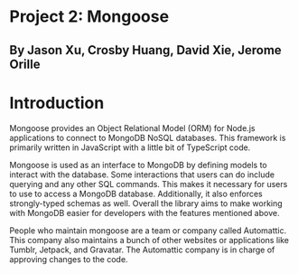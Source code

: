 # Project 2: Mongoose

## By Jason Xu, Crosby Huang, David Xie, Jerome Orille

# Introduction

Mongoose provides an Object Relational Model (ORM) for Node.js applications to connect to MongoDB NoSQL databases. This framework is primarily written in JavaScript with a little bit of TypeScript code.

Mongoose is used as an interface to MongoDB by defining models to interact with the database. Some interactions that users can do include querying and any other SQL commands. This makes it necessary for users to use to access a MongoDB database. Additionally, it also enforces strongly-typed schemas as well. Overall the library aims to make working with MongoDB easier for developers with the features mentioned above. 

People who maintain mongoose are a team or company called Automattic. This company also maintains a bunch of other websites or applications like Tumblr, Jetpack, and Gravatar. The Automattic company is in charge of approving changes to the code.
